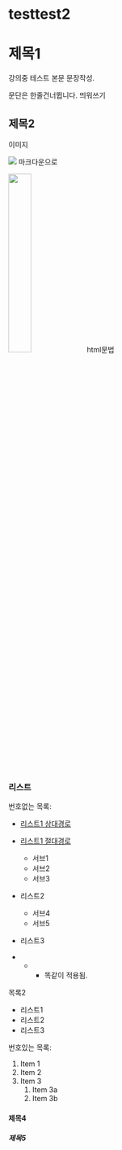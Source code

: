 # testtest2




# 제목1
 강의중 테스트 본문 문장작성.
 
 문단은 한줄건너뜁니다. 띄워쓰기

## 제목2

이미지

 ![](https://imgnews.pstatic.net/image/015/2021/05/12/0004545260_001_20210512153714426.jpg?type=w647)
 마크다운으로 
 
 
 
 <img
 src="https://imgnews.pstatic.net/image/015/2021/05/12/0004545260_001_20210512153714426.jpg?type=w647"  width="30%">
  html문법


### 리스트

 번호없는 목록:
 - [리스트1 상대경로](Secondfile.md)
 - [리스트1 절대경로](./Secondfile.md)
   - 서브1
   - 서브2
   - 서브3
 - 리스트2
   - 서브4
   - 서브5
 - 리스트3

 - + * 똑같이 적용됨.

 목록2
 + 리스트1
 + 리스트2
 + 리스트3
 

 번호있는 목록:
1. Item 1
1. Item 2
1. Item 3
   1. Item 3a
   1. Item 3b


#### 제목4



##### 제목5











####
